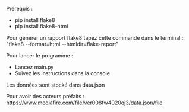 Prérequis :
- pip install flake8
- pip install flake8-html

Pour générer un rapport flake8 tapez cette commande dans le terminal :
"flake8 --format=html --htmldir=flake-report"

Pour lancer le programme :
- Lancez main.py
- Suivez les instructions dans la console

Les données sont stocké dans data.json

Pour avoir des acteurs préfaits : https://www.mediafire.com/file/ver008fw4020qj3/data.json/file